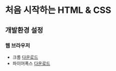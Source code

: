 # 처음 시작하는 HTML & CSS
## 개발환경 설정
### 웹 브라우저
 * 크롬 [다운로드](https://www.google.co.kr/chrome/index.html)  
 * 파이어폭스 [다운로드](https://www.mozilla.org/ko/firefox/new/)  